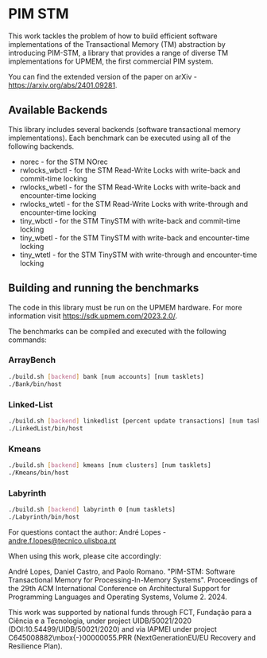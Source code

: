 # PIM STM

This work tackles the problem of how to build efficient software implementations of the Transactional Memory (TM) abstraction by introducing PIM-STM, a library that provides a range of diverse TM implementations for UPMEM, the first commercial PIM system.

You can find the extended version of the paper on arXiv - https://arxiv.org/abs/2401.09281.

## Available Backends

This library includes several backends (software transactional memory implementations). Each benchmark can be executed using all of the following backends.

* norec - for the STM NOrec
* rwlocks_wbctl - for the STM Read-Write Locks with write-back and commit-time locking
* rwlocks_wbetl - for the STM Read-Write Locks with write-back and encounter-time locking
* rwlocks_wtetl - for the STM Read-Write Locks with write-through and encounter-time locking
* tiny_wbctl - for the STM TinySTM with write-back and commit-time locking
* tiny_wbetl - for the STM TinySTM with write-back and encounter-time locking
* tiny_wtetl - for the STM TinySTM with write-through and encounter-time locking

## Building and running the benchmarks

The code in this library must be run on the UPMEM hardware. For more information visit https://sdk.upmem.com/2023.2.0/.

The benchmarks can be compiled and executed with the following commands:

### ArrayBench
``` bash
./build.sh [backend] bank [num accounts] [num tasklets]
./Bank/bin/host
```

### Linked-List
``` bash
./build.sh [backend] linkedlist [percent update transactions] [num tasklets]
./LinkedList/bin/host
```

### Kmeans
``` bash
./build.sh [backend] kmeans [num clusters] [num tasklets]
./Kmeans/bin/host
```

### Labyrinth
``` bash
./build.sh [backend] labyrinth 0 [num tasklets]
./Labyrinth/bin/host 
```

For questions contact the author: André Lopes - andre.f.lopes@tecnico.ulisboa.pt

When using this work, please cite accordingly:

André Lopes, Daniel Castro, and Paolo Romano. "PIM-STM: Software Transactional Memory for Processing-In-Memory Systems". Proceedings of the 29th ACM International Conference on Architectural Support for Programming Languages and Operating Systems, Volume 2. 2024.

This work was supported by national funds through FCT, Fundação para a Ciência e a Tecnologia, under project UIDB/50021/2020 (DOI:10.54499/UIDB/50021/2020) and via IAPMEI under project C645008882\mbox{-}00000055.PRR (NextGenerationEU/EU Recovery and Resilience Plan).
